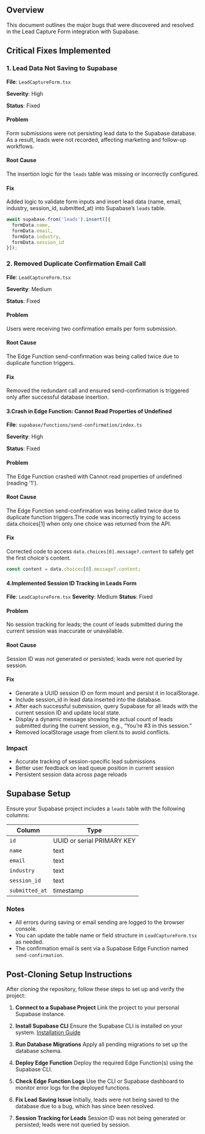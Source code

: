 ## Overview
This document outlines the major bugs that were discovered and resolved in the Lead Capture Form integration with Supabase.

## Critical Fixes Implemented

### 1. Lead Data Not Saving to Supabase
**File**: `LeadCaptureForm.tsx`

**Severity**: High

**Status**: Fixed

#### Problem
Form submissions were not persisting lead data to the Supabase database. As a result, leads were not recorded, affecting marketing and follow-up workflows.

#### Root Cause
The insertion logic for the `leads` table was missing or incorrectly configured.

#### Fix
Added logic to validate form inputs and insert lead data (name, email, industry, session_id, submitted_at) into Supabase’s `leads` table.

```ts
await supabase.from('leads').insert([{
  formData.name,
  formData.email,
  formData.industry,
  formData.session_id
}]);
```


### 2. Removed Duplicate Confirmation Email Call
**File**: `LeadCaptureForm.tsx`

**Severity**: Medium

**Status**: Fixed

#### Problem
Users were receiving two confirmation emails per form submission.

#### Root Cause
The Edge Function send-confirmation was being called twice due to duplicate function triggers.

#### Fix
Removed the redundant call and ensured send-confirmation is triggered only after successful database insertion.

#### 3.Crash in Edge Function: Cannot Read Properties of Undefined
**File**: `supabase/functions/send-confirmation/index.ts`

**Severity**: High

**Status**: Fixed

#### Problem
The Edge Function crashed with Cannot read properties of undefined (reading '1').

#### Root Cause
The Edge Function send-confirmation was being called twice due to duplicate function triggers.The code was incorrectly trying to access data.choices[1] when only one choice was returned from the API.

#### Fix
Corrected code to access `data.choices[0].message?.content` to safely get the first choice's content.

```ts
const content = data.choices[0].message?.content;
```

#### 4.Implemented Session ID Tracking in Leads Form
**File**: `LeadCaptureForm.tsx`
**Severity**: Medium
**Status**: Fixed

#### Problem
No session tracking for leads; the count of leads submitted during the current session was inaccurate or unavailable.

#### Root Cause
Session ID was not generated or persisted; leads were not queried by session.

#### Fix
- Generate a UUID session ID on form mount and persist it in localStorage.
- Include session_id in lead data inserted into the database.
- After each successful submission, query Supabase for all leads with the current session ID and update local state.
- Display a dynamic message showing the actual count of leads submitted during the current session, e.g., “You’re #3 in this session.”
- Removed localStorage usage from client.ts to avoid conflicts.

### Impact
- Accurate tracking of session-specific lead submissions
- Better user feedback on lead queue position in current session
- Persistent session data across page reloads

## Supabase Setup

Ensure your Supabase project includes a `leads` table with the following columns:

| Column        | Type                     |
|---------------|--------------------------|
| `id`          | UUID or serial PRIMARY KEY |
| `name`        | text                     |
| `email`       | text                     |
| `industry`    | text                     |
| `session_id`  | text                     |
| `submitted_at`| timestamp                |

### Notes

- All errors during saving or email sending are logged to the browser console.
- You can update the table name or field structure in `LeadCaptureForm.tsx` as needed.
- The confirmation email is sent via a Supabase Edge Function named `send-confirmation`.


## Post-Cloning Setup Instructions

After cloning the repository, follow these steps to set up and verify the project:

1. **Connect to a Supabase Project**
   Link the project to your personal Supabase instance.

2. **Install Supabase CLI**
   Ensure the Supabase CLI is installed on your system.
   [Installation Guide](https://supabase.com/docs/guides/cli)

3. **Run Database Migrations**
   Apply all pending migrations to set up the database schema.

4. **Deploy Edge Function**
   Deploy the required Edge Function(s) using the Supabase CLI.

5. **Check Edge Function Logs**
   Use the CLI or Supabase dashboard to monitor error logs for the deployed functions.

6. **Fix Lead Saving Issue**
   Initially, leads were not being saved to the database due to a bug, which has since been resolved.

7. **Session Tracking for Leads**
   Session ID was not being generated or persisted; leads were not queried by session.


